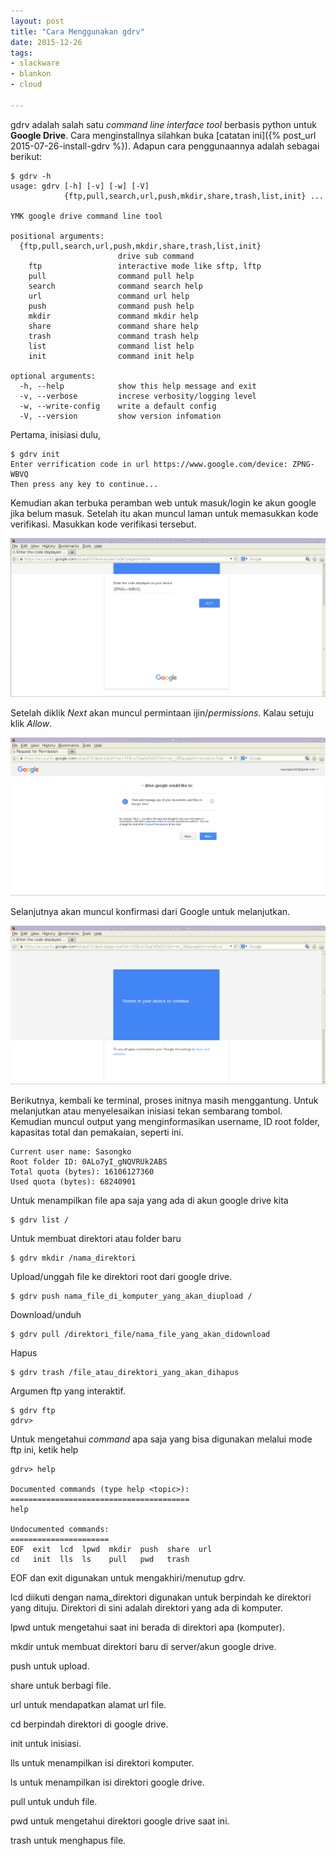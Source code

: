 ```yaml
---
layout: post
title: "Cara Menggunakan gdrv"
date: 2015-12-26
tags: 
- slackware
- blankon
- cloud

---
```

gdrv adalah salah satu _command line interface tool_ berbasis python untuk **Google Drive**. Cara menginstallnya silahkan buka [catatan ini]({% post_url 2015-07-26-install-gdrv %}). Adapun cara penggunaannya adalah sebagai berikut:

```
$ gdrv -h
usage: gdrv [-h] [-v] [-w] [-V]
            {ftp,pull,search,url,push,mkdir,share,trash,list,init} ...

YMK google drive command line tool

positional arguments:
  {ftp,pull,search,url,push,mkdir,share,trash,list,init}
                        drive sub command
    ftp                 interactive mode like sftp, lftp
    pull                command pull help
    search              command search help
    url                 command url help
    push                command push help
    mkdir               command mkdir help
    share               command share help
    trash               command trash help
    list                command list help
    init                command init help

optional arguments:
  -h, --help            show this help message and exit
  -v, --verbose         increse verbosity/logging level
  -w, --write-config    write a default config
  -V, --version         show version infomation
```



Pertama, inisiasi dulu, 
```
$ gdrv init
Enter verrification code in url https://www.google.com/device: ZPNG-WBVQ
Then press any key to continue...
```

Kemudian akan terbuka peramban web untuk masuk/login ke akun google jika belum masuk. Setelah itu akan muncul laman untuk memasukkan kode verifikasi. Masukkan kode verifikasi tersebut.

![](/gambar/gdrv-code.png)

Setelah diklik _Next_ akan muncul permintaan ijin/_permissions_. Kalau setuju klik _Allow_.

![](/gambar/gdrv-permission.png)

Selanjutnya akan muncul konfirmasi dari Google untuk melanjutkan.

![](/gambar/gdrv-return.png)

Berikutnya, kembali ke terminal, proses initnya masih menggantung. Untuk melanjutkan atau menyelesaikan inisiasi tekan sembarang tombol. Kemudian muncul output yang menginformasikan username, ID root folder, kapasitas total dan pemakaian, seperti ini.
```
Current user name: Sasongko 
Root folder ID: 0ALo7yI_gNQVRUk2ABS
Total quota (bytes): 16106127360
Used quota (bytes): 68240901
```

Untuk menampilkan file apa saja yang ada di akun google drive kita
```
$ gdrv list /
```

Untuk membuat direktori atau folder baru 
```
$ gdrv mkdir /nama_direktori
```

Upload/unggah file ke direktori root dari google drive.
```
$ gdrv push nama_file_di_komputer_yang_akan_diupload /
```

Download/unduh 
```
$ gdrv pull /direktori_file/nama_file_yang_akan_didownload
```

Hapus
```
$ gdrv trash /file_atau_direktori_yang_akan_dihapus
``` 

Argumen ftp yang interaktif.
```
$ gdrv ftp
gdrv> 
```

Untuk mengetahui _command_ apa saja yang bisa digunakan melalui mode ftp ini, ketik help
```
gdrv> help

Documented commands (type help <topic>):
========================================
help

Undocumented commands:
======================
EOF  exit  lcd  lpwd  mkdir  push  share  url
cd   init  lls  ls    pull   pwd   trash

```

EOF dan exit digunakan untuk mengakhiri/menutup gdrv.

lcd diikuti dengan nama_direktori digunakan untuk berpindah ke direktori yang dituju. Direktori di sini adalah direktori yang ada di komputer.

lpwd untuk mengetahui saat ini berada di direktori apa (komputer).

mkdir untuk membuat direktori baru di server/akun google drive.

push untuk upload.

share untuk berbagi file.

url untuk mendapatkan alamat url file.

cd berpindah direktori di google drive.

init untuk inisiasi.

lls untuk menampilkan isi direktori komputer.

ls untuk menampilkan isi direktori google drive.

pull untuk unduh file.

pwd untuk mengetahui direktori google drive saat ini.

trash untuk menghapus file.


